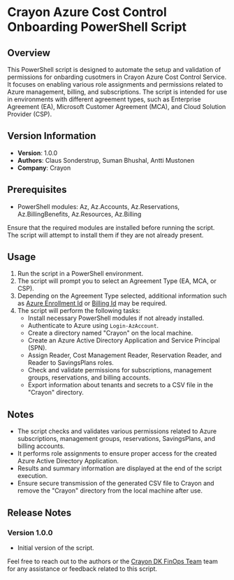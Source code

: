 # Crayon Azure Cost Control Onboarding PowerShell Script

## Overview

This PowerShell script is designed to automate the setup and validation of permissions for onbarding cusotmers in Crayon Azure Cost Control Service. It focuses on enabling various role assignments and permissions related to Azure management, billing, and subscriptions. The script is intended for use in environments with different agreement types, such as Enterprise Agreement (EA), Microsoft Customer Agreement (MCA), and Cloud Solution Provider (CSP).

## Version Information

- **Version**: 1.0.0
- **Authors**: Claus Sonderstrup, Suman Bhushal, Antti Mustonen
- **Company**: Crayon

## Prerequisites

- PowerShell modules: Az, Az.Accounts, Az.Reservations, Az.BillingBenefits, Az.Resources, Az.Billing

Ensure that the required modules are installed before running the script. The script will attempt to install them if they are not already present.

## Usage

1. Run the script in a PowerShell environment.
2. The script will prompt you to select an Agreement Type (EA, MCA, or CSP).
3. Depending on the Agreement Type selected, additional information such as [Azure Enrollment Id](https://learn.microsoft.com/en-us/azure/cost-management-billing/manage/direct-ea-administration#view-enrollment-details) or [Billing Id](https://learn.microsoft.com/en-us/azure/cost-management-billing/manage/direct-ea-administration#to-select-a-billing-scope) may be required.
4. The script will perform the following tasks:
   - Install necessary PowerShell modules if not already installed.
   - Authenticate to Azure using `Login-AzAccount`.
   - Create a directory named "Crayon" on the local machine.
   - Create an Azure Active Directory Application and Service Principal (SPN).
   - Assign Reader, Cost Management Reader, Reservation Reader, and Reader to SavingsPlans roles.
   - Check and validate permissions for subscriptions, management groups, reservations, and billing accounts.
   - Export information about tenants and secrets to a CSV file in the "Crayon" directory.

## Notes

- The script checks and validates various permissions related to Azure subscriptions, management groups, reservations, SavingsPlans, and billing accounts.
- It performs role assignments to ensure proper access for the created Azure Active Directory Application.
- Results and summary information are displayed at the end of the script execution.
- Ensure secure transmission of the generated CSV file to Crayon and remove the "Crayon" directory from the local machine after use.



## Release Notes

### Version 1.0.0
- Initial version of the script.

Feel free to reach out to the authors or the [Crayon DK FinOps Team](finops.dk@crayon.com) team for any assistance or feedback related to this script.